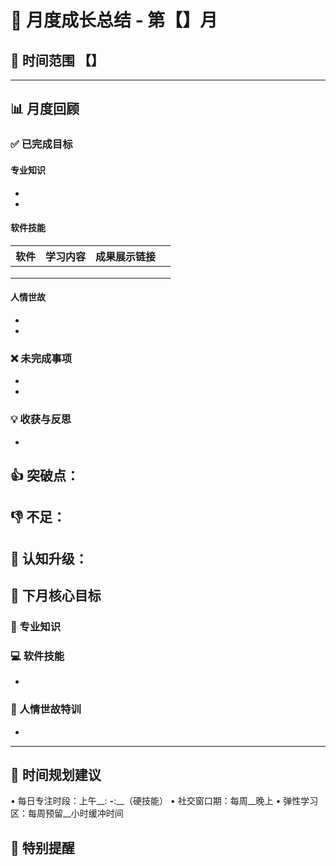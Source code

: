 # 🌟 月度成长总结 - 第【】月 
## 📅 时间范围 【】 
---
## 📊 月度回顾
### ✅ 已完成目标 
#### 专业知识
- 
- 
#### 软件技能
| 软件  | 学习内容 | 成果展示链接 |     |
| --- | ---- | ------ | --- |
|     |      |        |     |
|     |      |        |     |
|     |      |        |     |

#### 人情世故 
- 
- 
### ❌ 未完成事项 
- 
- 
### 💡 收获与反思 
- 
👍 **突破点**：
- 
👎 **不足**： 
- 
🧠 **认知升级**： 
--- 
## 🎯 下月核心目标
### 🧠 专业知识 

### 💻 软件技能 
- 
### 🤝 人情世故特训
- 

---
## 📅 时间规划建议
• 每日专注时段：上午__: __-__:__（硬技能）
• 社交窗口期：每周__晚上 
• 弹性学习区：每周预留__小时缓冲时间
## 🔔 特别提醒
